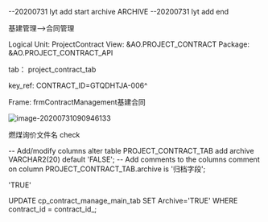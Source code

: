 --20200731 lyt add start
archive ARCHIVE
--20200731 lyt add end



基建管理-->合同管理

Logical Unit:	ProjectContract
View:		&AO.PROJECT_CONTRACT
Package:		&AO.PROJECT_CONTRACT_API

tab：   project_contract_tab 

key_ref:   CONTRACT_ID=GTQDHTJA-006^

Frame:		frmContractManagement基建合同

![image-20200731090946133](D:\E\Typora\bj\Work_note\July\7_31.assets\image-20200731090946133.png)

燃煤询价文件名 check

-- Add/modify columns 
alter table PROJECT_CONTRACT_TAB add archive VARCHAR2(20) default 'FALSE';
-- Add comments to the columns 
comment on column PROJECT_CONTRACT_TAB.archive
  is '归档字段';

'TRUE'

UPDATE cp_contract_manage_main_tab  SET Archive='TRUE' WHERE contract_id = contract_id_;